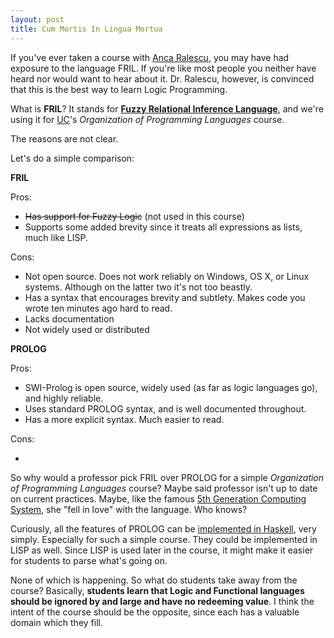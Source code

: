 ```yaml
---
layout: post
title: Cum Mortis In Lingua Mortua
---
```


If you've ever taken a course with [Anca Ralescu](http://www.cs.uc.edu/~aralescu/), you may have had exposure to the language FRIL. If you're like most people you neither have heard nor would want to hear about it. Dr. Ralescu, however, is convinced that this is the best way to learn Logic Programming. 

What is **FRIL**? It stands for **[Fuzzy Relational Inference Language](http://en.wikipedia.org/wiki/Fril)**, and we're using it for [UC](http://cs.uc.edu/)'s *Organization of Programming Languages* course.

The reasons are not clear.

Let's do a simple comparison:

**FRIL**

Pros: 

 - <strike>Has support for Fuzzy Logic</strike> (not used in this course)
 - Supports some added brevity since it treats all expressions as lists, much like LISP.

Cons:

 - Not open source. Does not work reliably on Windows, OS X, or Linux systems. Although on the latter two it's not too beastly.
 - Has a syntax that encourages brevity and subtlety. Makes code you wrote ten minutes ago hard to read.
 - Lacks documentation
 - Not widely used or distributed

**PROLOG**

Pros:

 - SWI-Prolog is open source, widely used (as far as logic languages go), and highly reliable. 
 - Uses standard PROLOG syntax, and is well documented throughout.
 - Has a more explicit syntax. Much easier to read.

Cons:

 - &nbsp;

So why would a professor pick FRIL over PROLOG for a simple *Organization of Programming Languages* course? Maybe said professor isn't up to date on current practices. Maybe, like the famous [5th Generation Computing System](http://vanemden.wordpress.com/2010/08/21/who-killed-prolog/), she "fell in love" with the language. Who knows?

Curiously, all the features of PROLOG can be [implemented in Haskell](http://www.google.com/search?sourceid=chrome&ie=UTF-8&q=prolog+in+haskell), very simply. Especially for such a simple course. They could be implemented in LISP as well. Since LISP is used later in the course, it might make it easier for students to parse what's going on. 

None of which is happening. So what do students take away from the course? Basically, **students learn that Logic and Functional languages should be ignored by and large and have no redeeming value**. I think the intent of the course should be the opposite, since each has a valuable domain which they fill.
